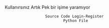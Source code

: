 
Kullanırsınız Artık Pek bir işime yaramıyor

                      Source Code Login-Register
                              Python File
